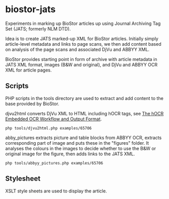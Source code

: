 biostor-jats
============

Experiments in marking up BioStor articles up using Journal Archiving Tag Set (JATS; formerly NLM DTD).

Idea is to create JATS marked-up XML for BioStor articles. Initially simply article-level metadata and links to page scans, we then add content based on analysis of the page scans and associated DjVu and ABBYY XML.

BioStor provides starting point in form of archive with article metadata in JATS XML format, images (B&W and original), and DjVu and ABBYY OCR XML for article pages.

## Scripts
PHP scripts in the tools directory are used to extract and add content to the base provided by BioStor.

djvu2html converts DjVu XML to HTML including hOCR tags, see [The hOCR Embedded OCR Workflow and Output Format](https://docs.google.com/document/d/1QQnIQtvdAC_8n92-LhwPcjtAUFwBlzE8EWnKAxlgVf0).

	php tools/djvu2html.php examples/65706

abby_pictures extracts picture and table blocks from ABBYY OCR, extracts corresponding part of image and puts these in the "figures" folder. It analyses the colours in the images to decide whether to use the B&W or original image for the figure, then adds links to the JATS XML.

	php tools/abbyy_pictures.php examples/65706

## Stylesheet
XSLT style sheets are used to display the article. 

